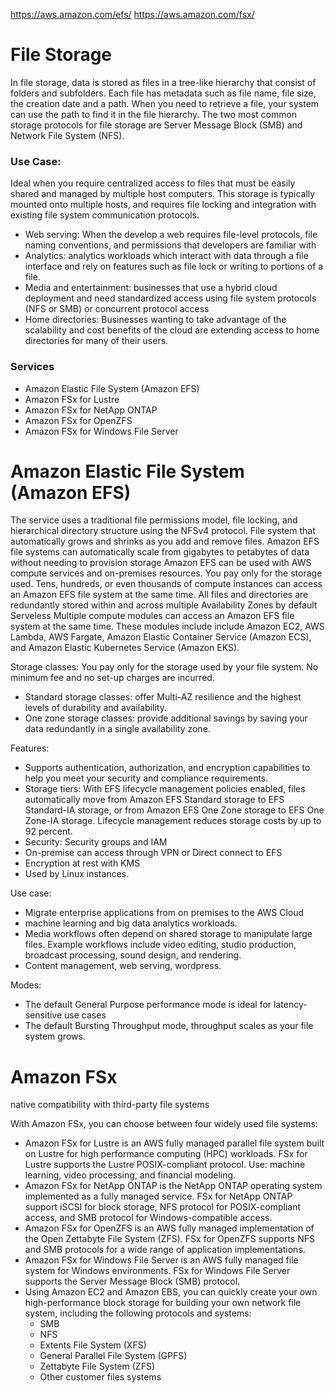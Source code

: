 https://aws.amazon.com/efs/
https://aws.amazon.com/fsx/

# File Storage
In file storage, data is stored as files in a tree-like hierarchy that consist of folders and subfolders. 
Each file has metadata such as file name, file size, the creation date and a path. 
When you need to retrieve a file, your system can use the path to find it in the file hierarchy.
The two most common storage protocols for file storage are Server Message Block (SMB) and Network File System (NFS).

### Use Case:
Ideal when you require centralized access to files that must be easily shared and managed by multiple host computers.
This storage is typically mounted onto multiple hosts, and requires file locking and integration with existing file system communication protocols.

- Web serving: When the develop a web requires file-level protocols, file naming conventions, and permissions that developers are familiar with
- Analytics: analytics workloads which interact with data through a file interface and rely on features such as file lock or writing to portions of a file.
- Media and entertainment: businesses that use a hybrid cloud deployment and need standardized access using file system protocols (NFS or SMB) or concurrent protocol access
- Home directories: Businesses wanting to take advantage of the scalability and cost benefits of the cloud are extending access to home directories for many of their users.

### Services
- Amazon Elastic File System (Amazon EFS)
- Amazon FSx for Lustre
- Amazon FSx for NetApp ONTAP
- Amazon FSx for OpenZFS
- Amazon FSx for Windows File Server

# Amazon Elastic File System (Amazon EFS)
The service uses a traditional file permissions model, file locking, and hierarchical directory structure using the NFSv4 protocol. 
File system that automatically grows and shrinks as you add and remove files. Amazon EFS file systems can automatically scale from gigabytes to petabytes of data without needing to provision storage
Amazon EFS can be used with AWS compute services and on-premises resources.
You pay only for the storage used.
Tens, hundreds, or even thousands of compute instances can access an Amazon EFS file system at the same time.
All files and directories are redundantly stored within and across multiple Availability Zones by default
Serveless
Multiple compute modules can access an Amazon EFS file system at the same time. These modules include include Amazon EC2, AWS Lambda, AWS Fargate, Amazon Elastic Container Service (Amazon ECS), and Amazon Elastic Kubernetes Service (Amazon EKS). 

Storage classes:
You pay only for the storage used by your file system. No minimum fee and no set-up charges are incurred. 
- Standard storage classes: offer Multi-AZ resilience and the highest levels of durability and availability.
- One zone storage classes: provide additional savings by saving your data redundantly in a single availability zone.

Features:
- Supports authentication, authorization, and encryption capabilities to help you meet your security and compliance requirements. 
- Storage tiers: With EFS lifecycle management policies enabled, files automatically move from Amazon EFS Standard storage to EFS Standard-IA storage, or from Amazon EFS One Zone storage to EFS One Zone-IA storage. Lifecycle management reduces storage costs by up to 92 percent.
- Security: Security groups and IAM 
- On-premise can access through VPN or Direct connect to EFS
- Encryption at rest with KMS
- Used by Linux instances.

Use case:
- Migrate enterprise applications from on premises to the AWS Cloud
- machine learning and big data analytics workloads. 
- Media workflows often depend on shared storage to manipulate large files. Example workflows include video editing, studio production, broadcast processing, sound design, and rendering. 
- Content management, web serving, wordpress. 

Modes:
- The default General Purpose performance mode is ideal for latency-sensitive use cases
- The default Bursting Throughput mode, throughput scales as your file system grows.

# Amazon FSx
native compatibility with third-party file systems

With Amazon FSx, you can choose between four widely used file systems: 
- Amazon FSx for Lustre is an AWS fully managed parallel file system built on Lustre for high performance computing (HPC) workloads. FSx for Lustre supports the Lustre POSIX-compliant protocol. Use: machine learning, video processing, and financial modeling.
- Amazon FSx for NetApp ONTAP is the NetApp ONTAP operating system implemented as a fully managed service. FSx for NetApp ONTAP support iSCSI for block storage, NFS protocol for POSIX-compliant access, and SMB protocol for Windows-compatible access.
- Amazon FSx for OpenZFS is an AWS fully managed implementation of the Open Zettabyte File System (ZFS). FSx for OpenZFS supports NFS and SMB protocols for a wide range of application implementations. 
- Amazon FSx for Windows File Server is an AWS fully managed file system for Windows environments. FSx for Windows File Server supports the Server Message Block (SMB) protocol.
- Using Amazon EC2 and Amazon EBS, you can quickly create your own high-performance block storage for building your own network file system, including the following protocols and systems:
    - SMB
    - NFS
    - Extents File System (XFS) 
    - General Parallel File System (GPFS)
    - Zettabyte File System (ZFS)
    - Other customer files systems